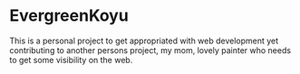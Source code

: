 # EvergreenKoyu

This is a personal project to get appropriated with web development yet contributing to another persons project, my mom, lovely painter who needs to get some visibility on the web. 
